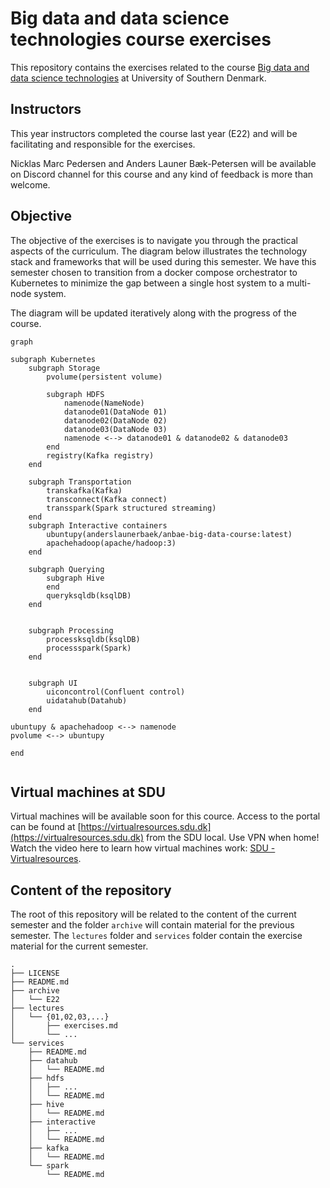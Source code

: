 # Big data and data science technologies course exercises
This repository contains the exercises related to the course [Big data and data science technologies](https://odin.sdu.dk/sitecore/index.php?a=fagbesk&id=81974&lang=en) at University of Southern Denmark.

## Instructors
This year instructors completed the course last year (E22) and will be facilitating and responsible for the exercises.  

Nicklas Marc Pedersen and Anders Launer Bæk-Petersen will be available on Discord channel for this course and any kind of feedback is more than welcome.

## Objective

The objective of the exercises is to navigate you through the practical aspects of the curriculum. The diagram below illustrates the technology stack and frameworks that will be used during this semester. 
We have this semester chosen to transition from a docker compose orchestrator to Kubernetes to minimize the gap between a single host system to a multi-node system. 

The diagram will be updated iteratively along with the progress of the course.


```mermaid
graph

subgraph Kubernetes
    subgraph Storage 
        pvolume(persistent volume)
    
        subgraph HDFS
            namenode(NameNode)
            datanode01(DataNode 01)
            datanode02(DataNode 02)
            datanode03(DataNode 03)
            namenode <--> datanode01 & datanode02 & datanode03
        end
        registry(Kafka registry)
    end

    subgraph Transportation
        transkafka(Kafka)
        transconnect(Kafka connect)
        transspark(Spark structured streaming)
    end
    subgraph Interactive containers
        ubuntupy(anderslaunerbaek/anbae-big-data-course:latest)
        apachehadoop(apache/hadoop:3)
    end
    
    subgraph Querying
        subgraph Hive
        end
        queryksqldb(ksqlDB)
    end
    
    
    subgraph Processing
        processksqldb(ksqlDB)
        processspark(Spark)
    end


    subgraph UI
        uiconcontrol(Confluent control)
        uidatahub(Datahub)
    end

ubuntupy & apachehadoop <--> namenode
pvolume <--> ubuntupy

end


```

## Virtual machines at SDU
Virtual machines will be available soon for this cource. 
Access to the portal can be found at [https://virtualresources.sdu.dk](https://virtualresources.sdu.dk) from the SDU local. Use VPN when home! 
Watch the video here to learn how virtual machines work: [SDU - Virtualresources](https://www.youtube.com/watch?v=iKM6P7nRzqI&feature=youtu.be).

## Content of the repository
The root of this repository will be related to the content of the current semester and the folder `archive` will contain material for the previous semester. The `lectures` folder and `services` folder contain the exercise material for the current semester. 

```
.
├── LICENSE
├── README.md
├── archive
│   └── E22
├── lectures
│   └── {01,02,03,...}
│       ├── exercises.md
│       └── ...
└── services
    ├── README.md
    ├── datahub
    │   └── README.md
    ├── hdfs
    │   ├── ... 
    │   └── README.md
    ├── hive
    │   └── README.md
    ├── interactive
    │   ├── ...
    │   └── README.md
    ├── kafka
    │   └── README.md
    └── spark
        └── README.md
```
